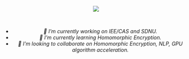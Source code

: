 <div align="center">
  <p href="https://github.com/anuraghazra/github-readme-stats">
    <img src="https://github-readme-stats.vercel.app/api?username=milk2we&count_private=true&hide=issues&include_all_commits=true&bg_color=00462A&title_color=f6f7f8&text_color=e6e6e6"/>
  </p>

  
  </br>
  
  <p>
    <em>



- 🔭 I’m currently working on IEE/CAS and SDNU.
- 🌱 I’m currently learning Homomorphic Encryption.
- 👯 I’m looking to collaborate on Homomorphic Encryption, NLP, GPU algorithm acceleration.
    </em>
  </p>
</div>

